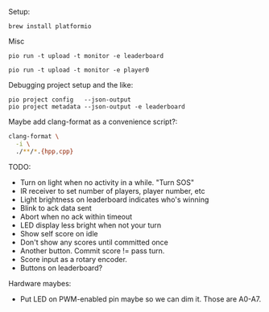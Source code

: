 
Setup:

```
brew install platformio
```


Misc

```
pio run -t upload -t monitor -e leaderboard
```

```
pio run -t upload -t monitor -e player0
```

Debugging project setup and the like:

```
pio project config   --json-output
pio project metadata --json-output -e leaderboard
```

Maybe add clang-format as a convenience script?:

```sh
clang-format \
  -i \
  ./**/*.{hpp,cpp}
```

TODO: 

- Turn on light when no activity in a while. "Turn SOS"
- IR receiver to set number of players, player number, etc
- Light brightness on leaderboard indicates who's winning
- Blink to ack data sent
- Abort when no ack within timeout
- LED display less bright when not your turn
- Show self score on idle
- Don't show any scores until committed once
- Another button. Commit score != pass turn.
- Score input as a rotary encoder.
- Buttons on leaderboard?

Hardware maybes:

- Put LED on PWM-enabled pin maybe so we can dim it. Those are A0-A7.
